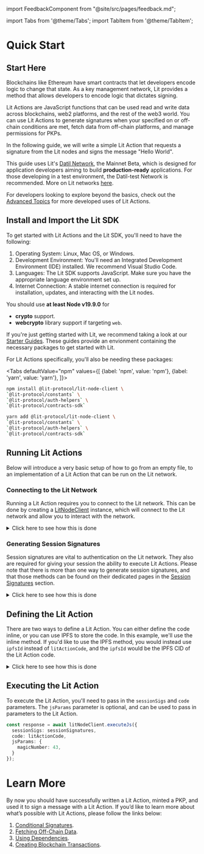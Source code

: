 import FeedbackComponent from "@site/src/pages/feedback.md";

import Tabs from '@theme/Tabs';
import TabItem from '@theme/TabItem';

# Quick Start

## Start Here

Blockchains like Ethereum have smart contracts that let developers encode logic to change that state. As a key management network, Lit provides a method that allows developers to encode logic that dictates signing.

Lit Actions are JavaScript functions that can be used read and write data across blockchains, web2 platforms, and the rest of the web3 world. You can use Lit Actions to generate signatures when your specified on or off-chain conditions are met, fetch data from off-chain platforms, and manage permissions for PKPs.

In the following guide, we will write a simple Lit Action that requests a signature from the Lit nodes and signs the message "Hello World".

This guide uses Lit's [Datil Network](../../network/networks/mainnet.md), the Mainnet Beta, which is designed for application developers aiming to build **production-ready** applications. For those developing in a test environment, the Datil-test Network is recommended. More on Lit networks [here](../../network/networks/testnet.md).

For developers looking to explore beyond the basics, check out the [Advanced Topics](https://developer.litprotocol.com/category/advanced-topics-1) for more developed uses of Lit Actions.

## Install and Import the Lit SDK

To get started with Lit Actions and the Lit SDK, you'll need to have the following:

1. Operating System: Linux, Mac OS, or Windows.
2. Development Environment: You'll need an Integrated Development Environment (IDE) installed. We recommend Visual Studio Code.
3. Languages: The Lit SDK supports JavaScript. Make sure you have the appropriate language environment set up.
4. Internet Connection: A stable internet connection is required for installation, updates, and interacting with the Lit nodes.

You should use **at least Node v19.9.0** for 
- **crypto** support.
- **webcrypto** library support if targeting `web`.

If you're just getting started with Lit, we recommend taking a look at our [Starter Guides](https://github.com/LIT-Protocol/developer-guides-code/tree/master/starter-guides). These guides provide an envionment containing the necessary packages to get started with Lit.

For Lit Actions specifically, you'll also be needing these packages:

<Tabs
defaultValue="npm"
values={[
{label: 'npm', value: 'npm'},
{label: 'yarn', value: 'yarn'},
]}>
<TabItem value="npm">

```bash
npm install @lit-protocol/lit-node-client \
`@lit-protocol/constants` \
`@lit-protocol/auth-helpers` \
`@lit-protocol/contracts-sdk`
```

</TabItem>

<TabItem value="yarn">

```bash
yarn add @lit-protocol/lit-node-client \
`@lit-protocol/constants` \
`@lit-protocol/auth-helpers` \
`@lit-protocol/contracts-sdk`
```

</TabItem>
</Tabs>

## Running Lit Actions

Below will introduce a very basic setup of how to go from an empty file, to an implementation of a Lit Action that can be run on the Lit network.

### Connecting to the Lit Network

Running a Lit Action requires you to connect to the Lit network. This can be done by creating a [LitNodeClient](https://v6-api-doc-lit-js-sdk.vercel.app/classes/lit_node_client_src.LitNodeClient.html) instance, which will connect to the Lit network and allow you to interact with the network.

<details>
<summary>Click here to see how this is done</summary>
<p>

```ts
import { LitNodeClient } from "@lit-protocol/lit-node-client";
import { LitNetwork, LIT_RPC } from "@lit-protocol/constants";
import * as ethers from "ethers";

const litNodeClient = new LitNodeClient({
  litNetwork: LitNetwork.DatilDev,
  debug: false
});
await litNodeClient.connect();

const ethersWallet = new ethers.Wallet(
  process.env.ETHEREUM_PRIVATE_KEY, // Replace with your private key
  new ethers.providers.JsonRpcProvider(LIT_RPC.CHRONICLE_YELLOWSTONE)
);
```

</p>
</details>

### Generating Session Signatures

Session signatures are vital to authentication on the Lit network. They also are required for giving your session the ability to execute Lit Actions. Please note that there is more than one way to generate session signatures, and that those methods can be found on their dedicated pages in the [Session Signatures](../authentication/session-sigs/intro) section.

<details>
<summary>Click here to see how this is done</summary>
<p>

```ts
const sessionSignatures = await litNodeClient.getSessionSigs({
  chain: "ethereum",
  expiration: new Date(Date.now() + 1000 * 60 * 10).toISOString(), // 10 minutes
  resourceAbilityRequests: [
    {
      resource: new LitActionResource("*"),
      ability: LitAbility.LitActionExecution,
    },
  ],
  authNeededCallback: async ({
    uri,
    expiration,
    resourceAbilityRequests,
  }) => {
    const toSign = await createSiweMessage({
      uri,
      expiration,
      resources: resourceAbilityRequests,
      walletAddress: await ethersWallet.getAddress(),
      nonce: await litNodeClient.getLatestBlockhash(),
      litNodeClient,
    });

    return await generateAuthSig({
      signer: ethersWallet,
      toSign,
    });
  },
});
```

</p>
</details>

## Defining the Lit Action

There are two ways to define a Lit Action. You can either define the code inline, or you can use IPFS to store the code. In this example, we'll use the inline method. If you'd like to use the IPFS method, you would instead use `ipfsId` instead of `litActionCode`, and the `ipfsId` would be the IPFS CID of the Lit Action code.

<details>
<summary>Click here to see how this is done</summary>
<p>

```ts
const litActionCode = `(() => {
  if (magicNumber >= 42) {
      LitActions.setResponse({ response:"The number is greater than or equal to 42!" });
  } else {
      LitActions.setResponse({ response: "The number is less than 42!" });
  }
})();`;
```

</p>
</details>

## Executing the Lit Action

To execute the Lit Action, you'll need to pass in the `sessionSigs` and `code` parameters. The `jsParams` parameter is optional, and can be used to pass in parameters to the Lit Action. 

```ts
const response = await litNodeClient.executeJs({
  sessionSigs: sessionSignatures,
  code: litActionCode,
  jsParams: {
    magicNumber: 43,
  }
});
```

# Learn More

By now you should have successfully written a Lit Action, minted a PKP, and used it to sign a message with a Lit Action. If you’d like to learn more about what’s possible with Lit Actions, please follow the links below:

1. [Conditional Signatures](../serverless-signing/conditional-signing.md).
2. [Fetching Off-Chain Data](../serverless-signing/fetch.md).
3. [Using Dependencies](../serverless-signing/dependencies.md).
4. [Creating Blockchain Transactions](../serverless-signing/processing-validation.md).

<FeedbackComponent/>

